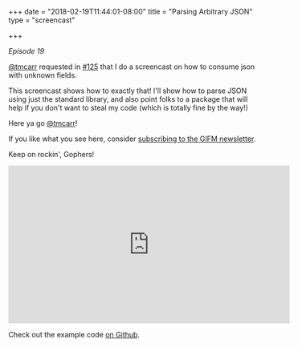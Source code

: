 +++
date = "2018-02-19T11:44:01-08:00"
title = "Parsing Arbitrary JSON"
type = "screencast"

+++

_Episode 19_

[@tmcarr](https://github.com/tmcarr) requested in 
[#125](https://github.com/arschles/go-in-5-minutes/issues/125) that I do a screencast
on how to consume json with unknown fields.

This screencast shows how to exactly that! I'll show how to parse JSON using just the standard
library, and also point folks to a package that will help if you don't want to steal my code
(which is totally fine by the way!)

Here ya go [@tmcarr](https://github.com/tmcarr)!

<!--more-->

If you like what you see here, consider 
[subscribing to the GIFM newsletter](https://www.goin5minutes.com/subscribe/).

Keep on rockin', Gophers!

<iframe width="560" height="315" src="https://www.youtube.com/embed/52yMK6p_cAg" frameborder="0" allow="autoplay; encrypted-media" allowfullscreen></iframe>

Check out the example code [on Github](https://github.com/arschles/go-in-5-minutes/tree/master/episode19).
